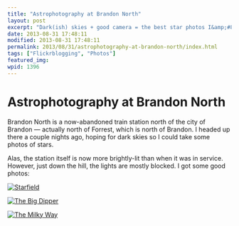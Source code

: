 ```yaml
---
title: "Astrophotography at Brandon North"
layout: post
excerpt: "Dark(ish) skies + good camera = the best star photos I&amp;#8217;ve gotten to date."
date: 2013-08-31 17:48:11
modified: 2013-08-31 17:48:11
permalink: 2013/08/31/astrophotography-at-brandon-north/index.html
tags: ["Flickrblogging", "Photos"]
featured_img: 
wpid: 1396
---
```


# Astrophotography at Brandon North

Brandon North is a now-abandoned train station north of the city of Brandon — actually north of Forrest, which is north of Brandon. I headed up there a couple nights ago, hoping for dark skies so I could take some photos of stars.

Alas, the station itself is now more brightly-lit than when it was in service. However, just down the hill, the lights are mostly blocked. I got some good photos:

[![Starfield](https://live.staticflickr.com/7450/9628233902_199ba79ebd.jpg)](http://www.flickr.com/photos/pj/9628233902/)

[![The Big Dipper](https://live.staticflickr.com/5459/9628237578_3872c17a6a.jpg)](http://www.flickr.com/photos/pj/9628237578/)

[![The Milky Way](https://live.staticflickr.com/2807/9625010953_bcfe556e7c.jpg)](http://www.flickr.com/photos/pj/9625010953/)